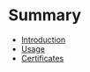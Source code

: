 # Summary

* [Introduction](README.md)
* [Usage](chapters/usage.md)
* [Certificates](chapters/certificates.md)


